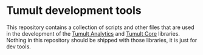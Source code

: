 # Tumult development tools

This repository contains a collection of scripts and other files that are used in the development of the [Tumult Analytics](https://github.com/opendp/tumult-analytics) and [Tumult Core](https://github.com/opendp/tumult-core) libraries.
Nothing in this repository should be shipped with those libraries, it is just for dev tools.
